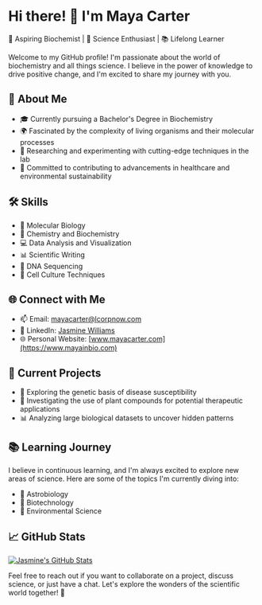 # Hi there! 👋 I'm Maya Carter

🌱 Aspiring Biochemist | 🧪 Science Enthusiast | 📚 Lifelong Learner

Welcome to my GitHub profile! I'm passionate about the world of biochemistry and all things science. I believe in the power of knowledge to drive positive change, and I'm excited to share my journey with you.

## 🔬 About Me

- 🎓 Currently pursuing a Bachelor's Degree in Biochemistry
- 🌍 Fascinated by the complexity of living organisms and their molecular processes
- 📝 Researching and experimenting with cutting-edge techniques in the lab
- 🌟 Committed to contributing to advancements in healthcare and environmental sustainability

## 🛠️ Skills

- 🔬 Molecular Biology
- 🧪 Chemistry and Biochemistry
- 💻 Data Analysis and Visualization
- 📊 Scientific Writing
- 🧬 DNA Sequencing
- 🌱 Cell Culture Techniques

## 🌐 Connect with Me

- 📫 Email: mayacarter@lcorpnow.com
- 💼 LinkedIn: [Jasmine Williams](https://www.linkedin.com/in/mayacarter)
- 🌐 Personal Website: [www.mayacarter.com](https://www.mayainbio.com)

## 🌱 Current Projects

- 🧬 Exploring the genetic basis of disease susceptibility
- 🌿 Investigating the use of plant compounds for potential therapeutic applications
- 📊 Analyzing large biological datasets to uncover hidden patterns

## 📚 Learning Journey

I believe in continuous learning, and I'm always excited to explore new areas of science. Here are some of the topics I'm currently diving into:

- 🌌 Astrobiology
- 🧫 Biotechnology
- 🌱 Environmental Science

## 📈 GitHub Stats

[![Jasmine's GitHub Stats](https://github-readme-stats.vercel.app/api?username=jasminewilliams&show_icons=true&theme=radical)](https://github.com/mayainbio)

Feel free to reach out if you want to collaborate on a project, discuss science, or just have a chat. Let's explore the wonders of the scientific world together! 🌟
